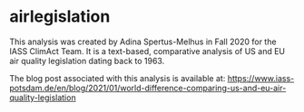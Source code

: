 # airlegislation

This analysis was created by Adina Spertus-Melhus in Fall 2020 for the IASS ClimAct Team. It is a text-based, comparative analysis of US and EU air quality legislation dating back to 1963.
 
The blog post associated with this analysis is available at: https://www.iass-potsdam.de/en/blog/2021/01/world-difference-comparing-us-and-eu-air-quality-legislation